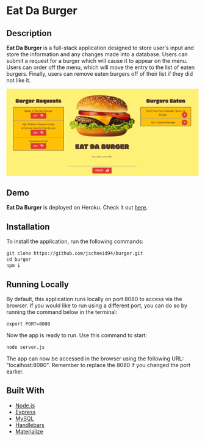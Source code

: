 # Eat Da Burger

## Description

**__Eat Da Burger__** is a full-stack application designed to store user's input and store the information and any changes made into a database. Users can submit a request for a burger which will cause it to appear on the menu. Users can order off the menu, which will move the entry to the list of eaten burgers. Finally, users can remove eaten burgers off of their list if they did not like it.

![Eat Da Burger](/public/assets/images/screenshot.PNG)

## Demo

**__Eat Da Burger__** is deployed on Heroku. Check it out [here](https://jrs-burger.herokuapp.com/).

## Installation

To install the application, run the following commands:
 
```
git clone https://github.com/jschneid94/burger.git
cd burger
npm i
```

## Running Locally

By default, this application runs locally on port 8080 to access via the browser. If you would like to run using a different port, you can do so by running the command below in the terminal:

```
export PORT=8080
```

Now the app is ready to run. Use this command to start:

```
node server.js
```

The app can now be accessed in the browser using the following URL: "localhost:8080". Remember to replace the 8080 if you changed the port earlier.

## Built With

* [Node.js](https://nodejs.org/en/)
* [Express](https://expressjs.com/)
* [MySQL](https://www.mysql.com/)
* [Handlebars](https://handlebarsjs.com/)
* [Materialize](https://materializecss.com/)